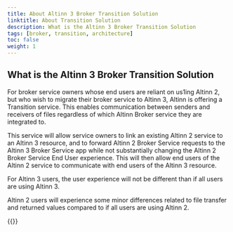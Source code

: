 ```yaml
---
title: About Altinn 3 Broker Transition Solution
linktitle: About Transition Solution
description: What is the Altinn 3 Broker Transition Solution
tags: [broker, transition, architecture]
toc: false
weight: 1
---
```


## What is the Altinn 3 Broker Transition Solution

For broker service owners whose end users are reliant on us1ing Altinn 2, but who wish to migrate their broker service to Altinn 3, Altinn is offering a Transition service.
This enables communication between senders and receivers of files regardless of which Altinn Broker service they are integrated to.

This service will allow service owners to link an existing Altinn 2 service to an Altinn 3 resource, and to forward Altinn 2 Broker Service requests to the Altinn 3 Broker Service app while not substantially changing the Altinn 2 Broker Service End User experience.
This will then allow end users of the Altinn 2 service to communicate with end users of the Altinn 3 resource.

For Altinn 3 users, the user experience will not be different than if all users are using Altinn 3.

Altinn 2 users will experience some minor differences related to file transfer and returned values compared to if all users are using Altinn 2.

{{<children />}}
